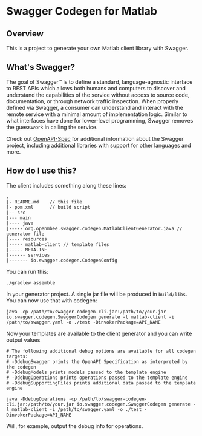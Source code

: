 # Swagger Codegen for Matlab

## Overview
This is a project to generate your own Matlab client library with Swagger.

## What's Swagger?
The goal of Swagger™ is to define a standard, language-agnostic interface to REST APIs which allows both humans and computers to discover and understand the capabilities of the service without access to source code, documentation, or through network traffic inspection. When properly defined via Swagger, a consumer can understand and interact with the remote service with a minimal amount of implementation logic. Similar to what interfaces have done for lower-level programming, Swagger removes the guesswork in calling the service.


Check out [OpenAPI-Spec](https://github.com/OAI/OpenAPI-Specification) for additional information about the Swagger project, including additional libraries with support for other languages and more. 

## How do I use this?
The client includes something along these lines:

```
.
|- README.md    // this file
|- pom.xml      // build script
|-- src
|--- main
|---- java
|----- org.openmbee.swagger.codegen.MatlabClientGenerator.java // generator file
|---- resources
|----- matlab-client // template files
|----- META-INF
|------ services
|------- io.swagger.codegen.CodegenConfig
```

You can run this:

```
./gradlew assemble
```

In your generator project.  A single jar file will be produced in `build/libs`.  You can now use that with codegen:

```
java -cp /path/to/swagger-codegen-cli.jar:/path/to/your.jar io.swagger.codegen.SwaggerCodegen generate -l matlab-client -i /path/to/swagger.yaml -o ./test -DinvokerPackage=API_NAME
```

Now your templates are available to the client generator and you can write output values

```
# The following additional debug options are available for all codegen targets:
# -DdebugSwagger prints the OpenAPI Specification as interpreted by the codegen
# -DdebugModels prints models passed to the template engine
# -DdebugOperations prints operations passed to the template engine
# -DdebugSupportingFiles prints additional data passed to the template engine

java -DdebugOperations -cp /path/to/swagger-codegen-cli.jar:/path/to/your.jar io.swagger.codegen.SwaggerCodegen generate -l matlab-client -i /path/to/swagger.yaml -o ./test -DinvokerPackage=API_NAME
```

Will, for example, output the debug info for operations.
